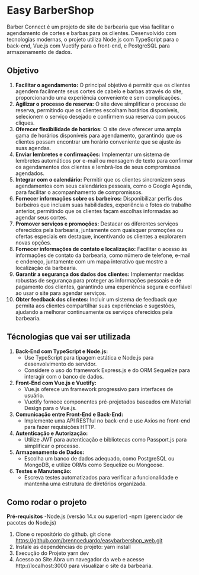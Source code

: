# Easy BarberShop 
Barber Connect é um projeto de site de barbearia que visa facilitar o agendamento de cortes e barbas para os clientes. Desenvolvido com tecnologias modernas, o projeto utiliza Node.js com TypeScript para o back-end, Vue.js com Vuetify para o front-end, e PostgreSQL para armazenamento de dados.


## Objetivo

1. **Facilitar o agendamento:** O principal objetivo é permitir que os clientes agendem facilmente seus cortes de cabelo e barbas através do site, proporcionando uma experiência conveniente e sem complicações.
2. **Agilizar o processo de reserva:** O site deve simplificar o processo de reserva, permitindo que os clientes escolham horários disponíveis, selecionem o serviço desejado e confirmem sua reserva com poucos cliques.
3. **Oferecer flexibilidade de horários:** O site deve oferecer uma ampla gama de horários disponíveis para agendamento, garantindo que os clientes possam encontrar um horário conveniente que se ajuste às suas agendas.
4. **Enviar lembretes e confirmações:** Implementar um sistema de lembretes automáticos por e-mail ou mensagem de texto para confirmar os agendamentos dos clientes e lembrá-los de seus compromissos agendados.
5. **Integrar com o calendário:** Permitir que os clientes sincronizem seus agendamentos com seus calendários pessoais, como o Google Agenda, para facilitar o acompanhamento de compromissos.
6. **Fornecer informações sobre os barbeiros:** Disponibilizar perfis dos barbeiros que incluam suas habilidades, experiência e fotos do trabalho anterior, permitindo que os clientes façam escolhas informadas ao agendar seus cortes.
7. **Promover serviços e promoções:** Destacar os diferentes serviços oferecidos pela barbearia, juntamente com quaisquer promoções ou ofertas especiais em destaque, incentivando os clientes a explorarem novas opções.
8. **Fornecer informações de contato e localização:** Facilitar o acesso às informações de contato da barbearia, como número de telefone, e-mail e endereço, juntamente com um mapa interativo que mostre a localização da barbearia.
9. **Garantir a segurança dos dados dos clientes:** Implementar medidas robustas de segurança para proteger as informações pessoais e de pagamento dos clientes, garantindo uma experiência segura e confiável ao usar o site para agendar serviços.
10. **Obter feedback dos clientes:** Incluir um sistema de feedback que permita aos clientes compartilhar suas experiências e sugestões, ajudando a melhorar continuamente os serviços oferecidos pela barbearia.

## Técnologias que vai ser utilizada

1. **Back-End com TypeScript e Node.js:**
    - Use TypeScript para tipagem estática e Node.js para desenvolvimento do servidor.
    - Considere o uso do framework Express.js e do ORM Sequelize para interagir com o banco de dados.
2. **Front-End com Vue.js e Vuetify:**
    - Vue.js oferece um framework progressivo para interfaces de usuário.
    - Vuetify fornece componentes pré-projetados baseados em Material Design para o Vue.js.
3. **Comunicação entre Front-End e Back-End:**
    - Implemente uma API RESTful no back-end e use Axios no front-end para fazer requisições HTTP.
4. **Autenticação e Autorização:**
    - Utilize JWT para autenticação e bibliotecas como Passport.js para simplificar o processo.
5. **Armazenamento de Dados:**
    - Escolha um banco de dados adequado, como PostgreSQL ou MongoDB, e utilize ORMs como Sequelize ou Mongoose.
6. **Testes e Manutenção:**
    - Escreva testes automatizados para verificar a funcionalidade e mantenha uma estrutura de diretórios organizada.
  
## Como rodar o projeto

**Pré-requisitos**
    -Node.js (versão 14.x ou superior)
    -npm (gerenciador de pacotes do Node.js)

1. Clone o repositório do github.
   git clone https://github.com/brennoeduardo/easybarbershop_web.git
2. Instale as dependências do projeto:
   yarn install
3. Execução do Projeto
   yarn dev
4. Acesso ao Site
   Abra um navegador da web e acesse http://localhost:3000 para visualizar o site da barbearia.
    
